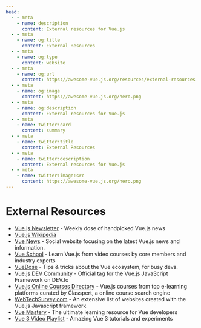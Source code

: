 ```yaml
---
head:
  - - meta
    - name: description
      content: External resources for Vue.js
  - - meta
    - name: og:title
      content: External Resources
  - - meta
    - name: og:type
      content: website
  - - meta
    - name: og:url
      content: https://awesome-vue.js.org/resources/external-resources.html
  - - meta
    - name: og:image
      content: https://awesome-vue.js.org/hero.png
  - - meta
    - name: og:description
      content: External resources for Vue.js
  - - meta
    - name: twitter:card
      content: summary
  - - meta
    - name: twitter:title
      content: External Resources
  - - meta
    - name: twitter:description
      content: External resources for Vue.js
  - - meta
    - name: twitter:image:src
      content: https://awesome-vue.js.org/hero.png
---
```


# External Resources

- [Vue.js Newsletter](http://vue-newsletter.com) - Weekly dose of handpicked Vue.js news
- [Vue.js Wikipedia](https://en.wikipedia.org/wiki/Vue.js)
- [Vue News](https://vuenews.io) - Social website focusing on the latest Vue.js news and information.
- [Vue School](https://vueschool.io) - Learn Vue.js from video courses by core members and industry experts
- [VueDose](https://vuedose.tips) - Tips & tricks about the Vue ecosystem, for busy devs.
- [Vue.js DEV Community](https://dev.to/t/vue) - Official tag for the Vue.js JavaScript Framework on DEV.to
- [Vue.js Online Courses Directory](https://classpert.com/vuejs) - Vue.js courses from top e-learning platforms curated by Classpert, a online course search engine
- [WebTechSurvey.com](https://webtechsurvey.com/technology/vue.js) - An extensive list of websites created with the Vue.js Javascript framework
- [Vue Mastery](https://www.vuemastery.com) - The ultimate learning resource for Vue developers
- [Vue 3 Video Playlist](https://www.youtube.com/playlist?list=PLMLZt4pr7Aq6AfC_ynfeDbEk2hbMFGpHO) - Amazing Vue 3 tutorials and experiments

